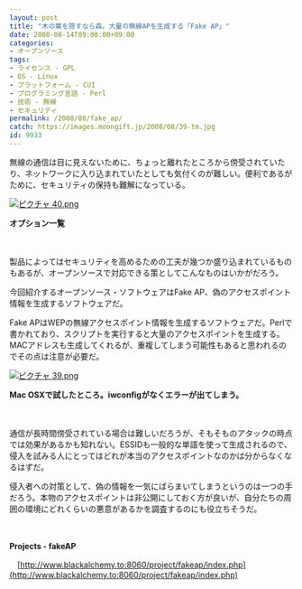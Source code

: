 ```yaml
---
layout: post
title: "木の葉を隠すなら森。大量の無線APを生成する「Fake AP」"
date: 2008-08-14T09:00:00+09:00
categories:
- オープンソース
tags: 
- ライセンス - GPL
- OS - Linux
- プラットフォーム - CUI
- プログラミング言語 - Perl
- 技術 - 無線
- セキュリティ
permalink: /2008/08/fake_ap/
catch: https://images.moongift.jp/2008/08/39-tm.jpg
id: 9933
---
```

無線の通信は目に見えないために、ちょっと離れたところから傍受されていたり、ネットワークに入り込まれていたとしても気付くのが難しい。便利であるがために、セキュリティの保持も難解になっている。

  

[![ピクチャ 40.png](https://images.moongift.jp/2008/08/40-tm.jpg)](https://images.moongift.jp/2008/08/40.jpg)

  

**オプション一覧**

  

　

  

製品によってはセキュリティを高めるための工夫が幾つか盛り込まれているものもあるが、オープンソースで対応できる策としてこんなものはいかがだろう。

  

今回紹介するオープンソース・ソフトウェアはFake AP、偽のアクセスポイント情報を生成するソフトウェアだ。

  
  
<!--more-->  

Fake APはWEPの無線アクセスポイント情報を生成するソフトウェアだ。Perlで書かれており、スクリプトを実行すると大量のアクセスポイントを生成する。MACアドレスも生成してくれるが、重複してしまう可能性もあると思われるのでその点は注意が必要だ。

  

[![ピクチャ 39.png](https://images.moongift.jp/2008/08/39-tm.jpg)](https://images.moongift.jp/2008/08/39.jpg)  
  
**Mac OSXで試したところ。iwconfigがなくエラーが出てしまう。**

  

　

  

通信が長時間傍受されている場合は難しいだろうが、そもそものアタックの時点では効果があるかも知れない。ESSIDも一般的な単語を使って生成されるので、侵入を試みる人にとってはどれが本当のアクセスポイントなのかは分からなくなるはずだ。

  

侵入者への対策として、偽の情報を一気にばらまいてしまうというのは一つの手だろう。本物のアクセスポイントは非公開にしておく方が良いが、自分たちの周囲の環境にどれくらいの悪意があるかを調査するのにも役立ちそうだ。

  

　

  

**Projects - fakeAP**  
  
　[http://www.blackalchemy.to:8060/project/fakeap/index.php](http://www.blackalchemy.to:8060/project/fakeap/index.php)

  
